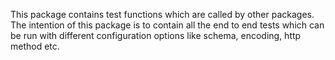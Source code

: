 This package contains test functions which are called by other packages. The intention of this package is to contain all the end to end tests which can be run with different configuration options like schema, encoding, http method etc.

